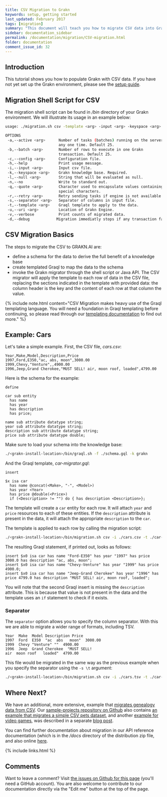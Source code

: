 ```yaml
---
title: CSV Migration to Grakn
keywords: setup, getting started
last_updated: February 2017
tags: [migration]
summary: "This document will teach you how to migrate CSV data into Grakn."
sidebar: documentation_sidebar
permalink: /documentation/migration/CSV-migration.html
folder: documentation
comment_issue_id: 32
---
```


## Introduction
This tutorial shows you how to populate Grakn with CSV data. If you have not yet set up the Grakn environment, please see the [setup guide](../get-started/setup-guide.html).

## Migration Shell Script for CSV
The migration shell script can be found in */bin* directory of your Grakn environment. We will illustrate its usage in an example below:

```bash
usage: ./migration.sh csv -template <arg> -input <arg> -keyspace <arg> [-help] [-no] [-separator <arg>] [-active <arg>] [-batch <arg>] [-uri <arg>] [-null <arg>] [-quote <arg>] [-r <arg>] [-v]

OPTIONS
 -a,--active <arg>      Number of tasks (batches) running on the server at
                        any one time. Default 25.
 -b,--batch <arg>       Number of rows to execute in one Grakn
                        transaction. Default 25.
 -c,--config <arg>      Configuration file.
 -h,--help              Print usage message.
 -i,--input <arg>       Input csv file.
 -k,--keyspace <arg>    Grakn knowledge base. Required.
 -l,--null <arg>        String that will be evaluated as null.
 -n,--no                Write to standard out.
 -q,--quote <arg>       Character used to encapsulate values containing
                        special characters.
 -r,--retry <arg>       Retry sending tasks if engine is not available
 -s,--separator <arg>   Separator of columns in input file.
 -t,--template <arg>    Graql template to apply to the data.
 -u,--uri <arg>         Location of Grakn Engine.
 -v,--verbose           Print counts of migrated data.
 -d,--debug            Migration immediatly stops if any transaction fails
```

## CSV Migration Basics

The steps to migrate the CSV to GRAKN.AI are:

* define a schema for the data to derive the full benefit of a knowledge base
* create templated Graql to map the data to the schema
* invoke the Grakn migrator through the shell script or Java API. The CSV migrator will apply the template to each row of data in the CSV file, replacing the sections indicated in the template with provided data: the column header is the key and the content of each row at that column the value.

{% include note.html content="CSV Migration makes heavy use of the Graql templating language. You will need a foundation in Graql templating before continuing, so please read through our [templating documentation](../graql/graql-templating.html) to find out more." %}


## Example: Cars

Let's take a simple example. First, the CSV file, *cars.csv*:

```csv
Year,Make,Model,Description,Price
1997,Ford,E350,"ac, abs, moon",3000.00
1999,Chevy,"Venture",,4900.00
1996,Jeep,Grand Cherokee,"MUST SELL! air, moon roof, loaded",4799.00
```

Here is the schema for the example:   

```graql
define

car sub entity
  has name
  has year
  has description
  has price;

name sub attribute datatype string;
year sub attribute datatype string;
description sub attribute datatype string;
price sub attribute datatype double;

```

Make sure to load your schema into the knowledge base:

```bash
./<grakn-install-location>/bin/graql.sh -f ./schema.gql -k grakn
```

And the Graql template, *car-migrator.gql*:   

```graql-template 
insert                                                                                                                             

$x isa car
  has name @concat(<Make>, "-", <Model>)
  has year <Year>
  has price @double(<Price>)
  if (<Description> != "") do { has description <Description>};  
```

The template will create a `car` entity for each row. It will attach `year` and `price` resources to each of these entities. If the `description` attribute is present in the data, it will attach the appropriate `description` to the `car`.

The template is applied to each row by calling the migration script:

```bash
./<grakn-install-location>/bin/migration.sh csv -i ./cars.csv -t ./car-migrator.gql -k grakn
```

The resulting Graql statement, if printed out, looks as follows:

```graql
insert $x0 isa car has name "Ford-E350" has year "1997" has price 3000.0 has description "ac, abs, moon";
insert $x0 isa car has name "Chevy-Venture" has year "1999" has price 4900.0;
insert $x0 isa car has name "Jeep-Grand Cherokee" has year "1996" has price 4799.0 has description "MUST SELL! air, moon roof, loaded";
```

You will note that the second Graql insert is missing the `description` attribute. This is because that value is not present in the data and the template uses an `if` statement to check if it exists.

### Separator

The `separator` option allows you to specify the column separator. With this we are able to migrate a wider range of formats, including TSV.

```tsv
Year  Make  Model Description Price
1997  Ford  E350  "ac  abs   moon"  3000.00
1999  Chevy "Venture" ""  4900.00
1996  Jeep  Grand Cherokee  "MUST SELL!
air  moon roof   loaded"  4799.00
```

This file would be migrated in the same way as the previous example when you specify the separator using the `-s \t` argument:

```bash
./<grakn-install-location>/bin/migration.sh csv -i ./cars.tsv -t ./car-migrator.gql -s \t -k grakn
```

## Where Next?
We have an additional, more extensive, example that [migrates genealogy data from CSV](../examples/CSV-migration.html). Our [sample-projects repository on Github](https://github.com/graknlabs/sample-projects) also contains [an example that migrates a simple CSV pets dataset](https://github.com/graknlabs/sample-projects/tree/master/example-csv-migration-pets), and another [example for video games](https://github.com/graknlabs/sample-projects/tree/master/example-csv-migration-games), was described in a separate [blog post](https://blog.grakn.ai/twenty-years-of-games-in-grakn-14faa974b16e#.do8tq0dm8).

You can find further documentation about migration in our API reference documentation (which is in the */docs* directory of the distribution zip file, and also online [here](https://grakn.ai/javadocs.html). 

{% include links.html %}


## Comments
Want to leave a comment? Visit <a href="https://github.com/graknlabs/docs/issues/32" target="_blank">the issues on Github for this page</a> (you'll need a GitHub account). You are also welcome to contribute to our documentation directly via the "Edit me" button at the top of the page.
